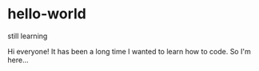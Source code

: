 # hello-world
still learning

Hi everyone!
It has been a long time I wanted to learn how to code. So I'm here...
